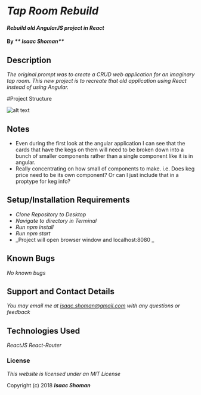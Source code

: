 # _Tap Room Rebuild_

#### _Rebuild old AngularJS project in React_

#### By _** Isaac Shoman**_

## Description

_The original prompt was to create a CRUD web application for an imaginary tap room. This new project is to recreate that old application using React instead of using Angular._

#Project Structure

![alt text](imgs/adidas-page.png)

## Notes

 * Even during the first look at the angular application I can see that the cards that have the kegs on them will need to be broken down into a bunch of smaller components rather than a single component like it is in angular.
 * Really concentrating on how small of components to make. i.e. Does keg price need to be its own component? Or can I just include that in a proptype for keg info?

## Setup/Installation Requirements

* _Clone Repository to Desktop_
* _Navigate to directory in Terminal_
* _Run npm install_
* _Run npm start_
* _Project will open browser window and localhost:8080 _

## Known Bugs

_No known bugs_

## Support and Contact Details

_You may email me at isaac.shoman@gmail.com with any questions or feedback_

## Technologies Used

_ReactJS_
_React-Router_

### License

*This website is licensed under an MIT License*

Copyright (c) 2018 **_Isaac Shoman_**
